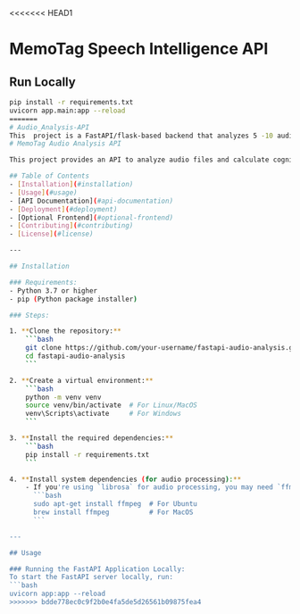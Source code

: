 <<<<<<< HEAD1
# MemoTag Speech Intelligence API

## Run Locally
```bash
pip install -r requirements.txt
uvicorn app.main:app --reload
=======
# Audio_Analysis-API
This  project is a FastAPI/flask-based backend that analyzes 5 -10 audio files to extract speech features and calculates a cognitive risk score. It supports file uploads, processes audio using custom utilities, and returns results via a REST API.
# MemoTag Audio Analysis API

This project provides an API to analyze audio files and calculate cognitive risk scores based on speech features such as MFCC (Mel-frequency cepstral coefficients), ZCR (zero-crossing rate), and RMS (root mean square). The API accepts 5-10 audio files and returns detailed analysis with a calculated risk score.

## Table of Contents
- [Installation](#installation)
- [Usage](#usage)
- [API Documentation](#api-documentation)
- [Deployment](#deployment)
- [Optional Frontend](#optional-frontend)
- [Contributing](#contributing)
- [License](#license)

---

## Installation

### Requirements:
- Python 3.7 or higher
- pip (Python package installer)

### Steps:

1. **Clone the repository:**
    ```bash
    git clone https://github.com/your-username/fastapi-audio-analysis.git
    cd fastapi-audio-analysis
    ```

2. **Create a virtual environment:**
    ```bash
    python -m venv venv
    source venv/bin/activate  # For Linux/MacOS
    venv\Scripts\activate     # For Windows
    ```

3. **Install the required dependencies:**
    ```bash
    pip install -r requirements.txt
    ```

4. **Install system dependencies (for audio processing):**
    - If you're using `librosa` for audio processing, you may need `ffmpeg` or `libsndfile`. You can install `ffmpeg` with:
      ```bash
      sudo apt-get install ffmpeg  # For Ubuntu
      brew install ffmpeg          # For MacOS
      ```

---

## Usage

### Running the FastAPI Application Locally:
To start the FastAPI server locally, run:
```bash
uvicorn app:app --reload
>>>>>>> bdde778ec0c9f2b0e4fa5de5d26561b09875fea4
